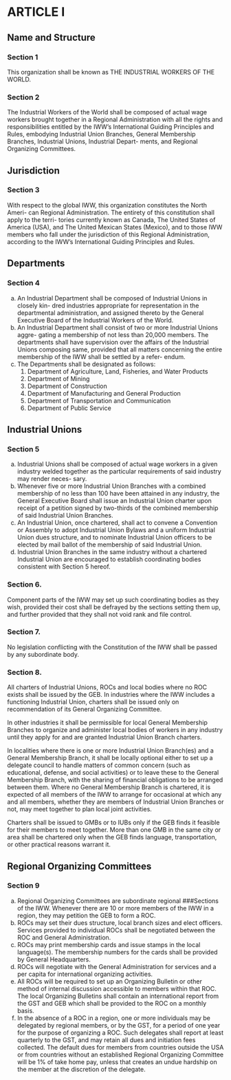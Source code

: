 # ARTICLE I

## Name and Structure

### Section 1

This organization shall be known as THE INDUSTRIAL WORKERS OF THE WORLD.

### Section 2

The Industrial Workers of the World shall be composed of actual wage workers
brought together in a Regional Administration with all the rights and responsibilities
entitled by the IWW’s International Guiding Principles and Rules, embodying Industrial
Union Branches, General Membership Branches, Industrial Unions, Industrial Depart-
ments, and Regional Organizing Committees.

## Jurisdiction

### Section 3

With respect to the global IWW, this organization constitutes the North Ameri-
can Regional Administration.  The entirety of this constitution shall apply to the terri-
tories currently known as Canada, The United States of America (USA), and The United
Mexican States (Mexico), and to those IWW members who fall under the jurisdiction of
this Regional Administration, according to the IWW’s International Guiding Principles
and Rules.

## Departments

### Section 4

<ol type="a">
  <li>An Industrial Department shall be composed of Industrial Unions in closely kin-
dred industries appropriate for representation in the departmental administration,
and assigned thereto by the General Executive Board of the Industrial Workers of the
World.
</li>
  <li>An Industrial Department shall consist of two or more Industrial Unions aggre-
gating a membership of not less than 20,000 members. The departments shall have
supervision over the affairs of the Industrial Unions composing same, provided that
all matters concerning the entire membership of the IWW shall be settled by a refer-
endum.
</li>
  <li>The Departments shall be designated as follows:
  <ol type="1">
    <li>Department of Agriculture, Land, Fisheries, and Water Products</li>
    <li>Department of Mining</li>
    <li>Department of Construction</li>
    <li>Department of Manufacturing and General Production</li>
    <li>Department of Transportation and Communication</li>
    <li>Department of Public Service</li>
    </ol>
</li>
</ol>

## Industrial Unions

### Section 5

<ol type="a">
  <li>Industrial Unions shall be composed of actual wage workers in a given industry welded together as the particular requirements of said industry may render neces- sary.</li>
  <li>Whenever five or more Industrial Union Branches with a combined membership of no less than 100 have been attained in any industry, the General Executive Board shall issue an Industrial Union charter upon receipt of a petition signed by two-thirds of the combined membership of said Industrial Union Branches.</li>
  <li>An Industrial Union, once chartered, shall act to convene a Convention or Assembly to adopt Industrial Union Bylaws and a uniform Industrial Union dues structure, and to nominate Industrial Union officers to be elected by mail ballot of the membership of said Industrial Union.</li>
  <li>Industrial Union Branches in the same industry without a chartered Industrial Union are encouraged to establish coordinating bodies consistent with Section 5 hereof.</li>
</ol>

### Section 6.

Component parts of the IWW may set up such coordinating bodies as they wish, provided their cost shall be defrayed by the sections setting them up, and further provided that they shall not void rank and file control.

### Section 7.

No legislation conflicting with the Constitution of the IWW shall be passed by any subordinate body.

### Section 8. 

All charters of Industrial Unions, ROCs and local bodies where no ROC exists shall be issued by the GEB. In industries where the IWW includes a functioning Industrial Union, charters shall be issued only on recommendation of its General Organizing Committee.

In other industries it shall be permissible for local General Membership Branches to organize and administer local bodies of workers in any industry until they apply for and are granted Industrial Union Branch charters.

In localities where there is one or more Industrial Union Branch(es) and a General Membership Branch, it shall be locally optional either to set up a delegate council to handle matters of common concern (such as educational, defense, and social activities) or to leave these to the General Membership Branch, with the sharing of financial obligations to be arranged between them. Where no General Membership Branch is chartered, it is expected of all members of the IWW to arrange for occasional at which any and all members, whether they are members of Industrial Union Branches or not, may meet together to plan local joint activities.

Charters shall be issued to GMBs or to IUBs only if the GEB finds it feasible for their members to meet together. More than one GMB in the same city or area shall be chartered only when the GEB finds language, transportation, or other practical reasons warrant it.

## Regional Organizing Committees

### Section 9

<ol type="a">
  <li>Regional Organizing Committees are subordinate regional ###Sections of the IWW. Whenever there are 10 or more members of the IWW        in a region, they may petition the GEB to form a ROC.</li>
  <li>ROCs may set their dues structure, local branch sizes and elect officers. Services provided to individual ROCs shall be negotiated between the ROC and General Administration.</li>
  <li>ROCs may print membership cards and issue stamps in the local language(s). The membership numbers for the cards shall be provided by General Headquarters.</li>
  <li>ROCs will negotiate with the General Administration for services and a per capita for international organizing activities.</li>
  <li>All ROCs will be required to set up an Organizing Bulletin or other method of internal discussion accessible to members within that ROC. The local Organizing Bulletins shall contain an international report from the GST and GEB which shall be provided to the ROC on a monthly basis.</li>
  <li>In the absence of a ROC in a region, one or more individuals may be delegated by regional members, or by the GST, for a period of one year for the purpose of organizing a ROC. Such delegates shall report at least quarterly to the GST, and may retain all dues and initiation fees collected. The default dues for members from countries outside the USA or from countries without an established Regional Organizing Committee will be 1% of take home pay, unless that creates an undue hardship on the member at the discretion of the delegate.</li>
